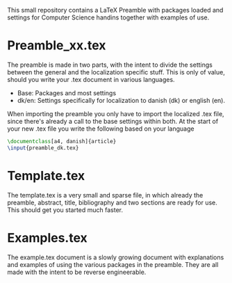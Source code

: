This small repository contains a LaTeX Preamble with packages loaded and settings for Computer Science handins together with examples of use.

# Preamble_xx.tex
The preamble is made in two parts, with the intent to divide the settings between the general and the localization specific stuff. This is only of value, should you write your .tex document in various languages.
- Base: Packages and most settings
- dk/en: Settings specifically for localization to danish (dk) or english (en).

When importing the preamble you only have to import the localized .tex file, since there's already a call to the base settings within both. At the start of your new .tex file you write the following based on your language

```tex
\documentclass[a4, danish]{article}
\input{preamble_dk.tex}
```

# Template.tex
The template.tex is a very small and sparse file, in which already the preamble, abstract, title, bibliography and two sections are ready for use. This should get you started much faster.

# Examples.tex
The example.tex document is a slowly growing document with explanations and examples of using the various packages in the preamble. They are all made with the intent to be reverse engineerable.
